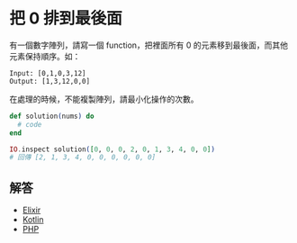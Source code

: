 # 把 0 排到最後面

有一個數字陣列，請寫一個 function，把裡面所有 0 的元素移到最後面，而其他元素保持順序。如：

```
Input: [0,1,0,3,12]
Output: [1,3,12,0,0]
```

在處理的時候，不能複製陣列，請最小化操作的次數。

```elixir
def solution(nums) do
  # code
end

IO.inspect solution([0, 0, 0, 2, 0, 1, 3, 4, 0, 0])
# 回傳 [2, 1, 3, 4, 0, 0, 0, 0, 0, 0]
```

## 解答

* [Elixir](/src/elixir/move_zero_to_backward.exs)
* [Kotlin](/src/kotlin/move_zero_to_backward.kts)
* [PHP](/src/php/move_zero_to_backward.php)
